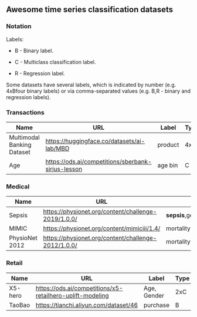 ## Awesome time series classification datasets

### Notation

Labels:

-  B - Binary label.

-  C - Multiclass classification label.

-  R - Regression label.

Some datasets have several labels, which is indicated by number (e.g. 4xBfour binary labels) or via comma-separated values (e.g. B,R - binary and regression labels).

### Transactions

| **Name**                   | **URL**                                              | **Label** | **Type** | **Balanced** | **Missing** |
|----------------------------|------------------------------------------------------|-----------|----------|--------------|-------------|
| Multimodal Banking Dataset | <https://huggingface.co/datasets/ai-lab/MBD>         | product   | 4xB      | No           | No          |
| Age                        | <https://ods.ai/competitions/sberbank-sirius-lesson> | age bin   | C        | Yes          | No          |

### Medical

| Name           | URL                                                   | Label                           | Type    | Balanced | Missing |
| -------------- | ----------------------------------------------------- | ------------------------------- | ------- | -------- | ------- |
| Sepsis         | https://physionet.org/content/challenge-2019/1.0.0/   | **sepsis**,gender,age,MICU,SICU | 2xB,3xC |          |         |
| MIMIC          | <https://physionet.org/content/mimiciii/1.4/>         | mortality                       | B       | No       | Yes     |
| PhysioNet 2012 | <https://physionet.org/content/challenge-2012/1.0.0/> | mortality                       | B       | No       | Yes     |

### Retail

| Name    | URL                                                         | Label       | Type | Balanced | Missing |
|---------|-------------------------------------------------------------|-------------|------|----------|---------|
| X5-hero | <https://ods.ai/competitions/x5-retailhero-uplift-modeling> | Age, Gender | 2xC  | Yes      | No      |
| TaoBao  | https://tianchi.aliyun.com/dataset/46                       | purchase    | B    |          |         |


